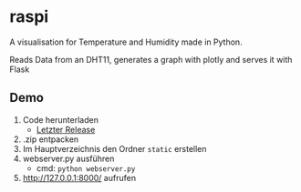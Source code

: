 # raspi
A visualisation for Temperature and Humidity made in Python.

Reads Data from an DHT11, generates a graph with plotly and serves it with Flask

## Demo
1. Code herunterladen
    + [Letzter Release](https://github.com/PhilipterHazeborg/raspi/releases/tag/v1.1.0)
2. .zip entpacken
3. Im Hauptverzeichnis den Ordner `static` erstellen
4. webserver.py ausführen
    + cmd: `python webserver.py`
5. <http://127.0.0.1:8000/> aufrufen

